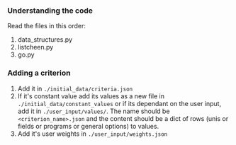 ### Understanding the code

Read the files in this order:

1. data_structures.py
2. listcheen.py
3. go.py

### Adding a criterion

1. Add it in `./initial_data/criteria.json`
2. If it's constant value add its values as a new file in `./initial_data/constant_values` or if its dependant on the user input, add it in `./user_input/values/`. The name should be `<criterion_name>.json` and the content should be a dict of rows (unis or fields or programs or general options) to values.
3. Add it's user weights in `./user_input/weights.json`
